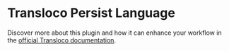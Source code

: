 # Transloco Persist Language

Discover more about this plugin and how it can enhance your workflow in the [official Transloco documentation](https://jsverse.gitbook.io/transloco/plugins/persist-lang).
